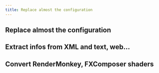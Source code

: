 ```yaml
---
title: Replace almost the configuration
---
```

<h2 class="sectionedit1" id="replace_almost_the_configuration">Replace almost the configuration</h2>
<div class="level2">

</div>
<!-- EDIT1 SECTION "Replace almost the configuration" [1-43] -->
<h2 class="sectionedit2" id="extract_infos_from_xml_and_text_web">Extract infos from XML and text, web…</h2>
<div class="level2">

</div>
<!-- EDIT2 SECTION "Extract infos from XML and text, web…" [44-93] -->
<h2 class="sectionedit3" id="convert_rendermonkey_fxcomposer_shaders">Convert RenderMonkey, FXComposer shaders</h2>
<div class="level2">

</div>
<!-- EDIT3 SECTION "Convert RenderMonkey, FXComposer shaders" [94-] -->
